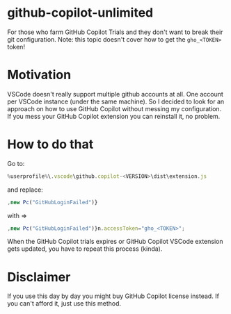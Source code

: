 # github-copilot-unlimited
For those who farm GitHub Copilot Trials and they don't want to break their git configuration.
Note: this topic doesn't cover how to get the `gho_<TOKEN>` token!

# Motivation
VSCode doesn't really support multiple github accounts at all. One account per VSCode instance (under the same machine). So I decided to look for an approach on how to use GitHub Copilot without messing my configuration. If you mess your GitHub Copilot extension you can reinstall it, no problem.

# How to do that
Go to:
```js
%userprofile%\.vscode\github.copilot-<VERSION>\dist\extension.js
```
and replace:
```js
,new Pc("GitHubLoginFailed")}
```
with =>
```js
,new Pc("GitHubLoginFailed")}n.accessToken="gho_<TOKEN>";
```

When the GitHub Copilot trials expires or GitHub Copilot VSCode extension gets updated, you have to repeat this process (kinda).

# Disclaimer
If you use this day by day you might buy GitHub Copilot license instead. If you can't afford it, just use this method.
